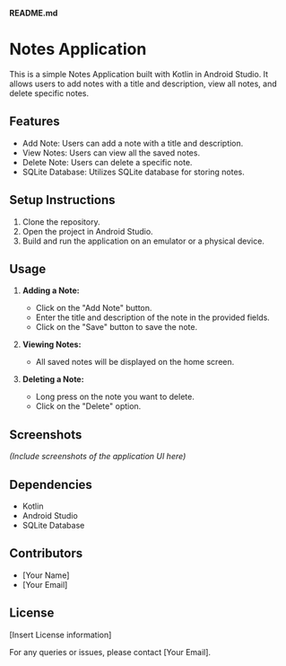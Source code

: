 **README.md**

# Notes Application

This is a simple Notes Application built with Kotlin in Android Studio. It allows users to add notes with a title and description, view all notes, and delete specific notes.

## Features
- Add Note: Users can add a note with a title and description.
- View Notes: Users can view all the saved notes.
- Delete Note: Users can delete a specific note.
- SQLite Database: Utilizes SQLite database for storing notes.

## Setup Instructions
1. Clone the repository.
2. Open the project in Android Studio.
3. Build and run the application on an emulator or a physical device.

## Usage
1. **Adding a Note:**
   - Click on the "Add Note" button.
   - Enter the title and description of the note in the provided fields.
   - Click on the "Save" button to save the note.

2. **Viewing Notes:**
   - All saved notes will be displayed on the home screen.

3. **Deleting a Note:**
   - Long press on the note you want to delete.
   - Click on the "Delete" option.

## Screenshots
*(Include screenshots of the application UI here)*

## Dependencies
- Kotlin
- Android Studio
- SQLite Database

## Contributors
- [Your Name]
- [Your Email]

## License
[Insert License information]

For any queries or issues, please contact [Your Email].
